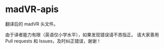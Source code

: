 # madVR-apis
翻译后的 madVR 头文件。

由于译者能力有限（英语仅小学水平），如果发现错误请不吝指正。
请大家善用 Pull requests 和 Issues，及时纠正错误，谢谢！

